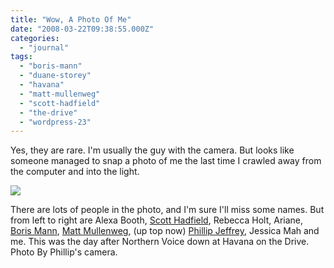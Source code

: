 ```yaml
---
title: "Wow, A Photo Of Me"
date: "2008-03-22T09:38:55.000Z"
categories: 
  - "journal"
tags: 
  - "boris-mann"
  - "duane-storey"
  - "havana"
  - "matt-mullenweg"
  - "scott-hadfield"
  - "the-drive"
  - "wordpress-23"
---
```


Yes, they are rare. I'm usually the guy with the camera. But looks like someone managed to snap a photo of me the last time I crawled away from the computer and into the light.

[![](http://farm4.static.flickr.com/3151/2296071782_b8b929b959.jpg?v=0)](http://www.flickr.com/photos/tyfn/2296071782/)

There are lots of people in the photo, and I'm sure I'll miss some names. But from left to right are Alexa Booth, [Scott Hadfield](http://scotthadfield.ca/), Rebecca Holt, Ariane, [Boris Mann](http://bmannconsulting.com), [Matt Mullenweg](http://ma.tt), (up top now) [Phillip Jeffrey](http://fadetoplay.com/), Jessica Mah and me. This was the day after Northern Voice down at Havana on the Drive. Photo By Phillip's camera.
